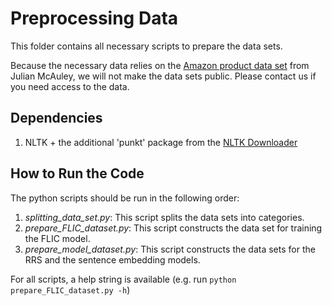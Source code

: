 # Preprocessing Data

This folder contains all necessary scripts to prepare the data sets. 

Because the necessary data relies on the [Amazon product data set](http://jmcauley.ucsd.edu/data/amazon/) from Julian McAuley, we will not make the data sets public. Please contact us if you need access to the data. 

## Dependencies

1. NLTK + the additional 'punkt' package from the [NLTK Downloader](http://www.nltk.org/data.html)

## How to Run the Code

The python scripts should be run in the following order:

1. *splitting_data_set.py*: This script splits the data sets into categories.
2. *prepare_FLIC_dataset.py*: This script constructs the data set for training the FLIC model.
3. *prepare_model_dataset.py*: This script constructs the data sets for the RRS and the sentence embedding models.

For all scripts, a help string is available (e.g. run `python prepare_FLIC_dataset.py -h`)
